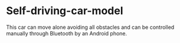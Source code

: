 # Self-driving-car-model
This car can move alone avoiding all obstacles and can be controlled manually through Bluetooth by an  Android phone.
